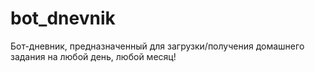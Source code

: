 # bot_dnevnik
Бот-дневник, предназначенный для загрузки/получения домашнего задания на любой день, любой месяц!
